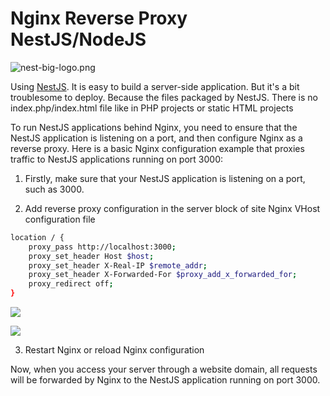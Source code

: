 # Nginx Reverse Proxy NestJS/NodeJS

![nest-big-logo.png](https://oss.macphpstudy.com/image/nest-big-logo.png)

Using [NestJS](https://nestjs.com/). It is easy to build a server-side application. But it's a bit troublesome to deploy. Because the files packaged by NestJS. There is no index.php/index.html file like in PHP projects or static HTML projects

To run NestJS applications behind Nginx, you need to ensure that the NestJS application is listening on a port, and then configure Nginx as a reverse proxy. Here is a basic Nginx configuration example that proxies traffic to NestJS applications running on port 3000:

1. Firstly, make sure that your NestJS application is listening on a port, such as 3000.

2. Add reverse proxy configuration in the server block of site Nginx VHost configuration file

```sh
location / {
    proxy_pass http://localhost:3000;
    proxy_set_header Host $host;
    proxy_set_header X-Real-IP $remote_addr;
    proxy_set_header X-Forwarded-For $proxy_add_x_forwarded_for;
    proxy_redirect off;
}
```

<img src="https://oss.macphpstudy.com/image/6800bed68acd.gif" data-x-image-preview="">
<p/>
<img src="https://oss.macphpstudy.com/image/538a79e9e3c9.gif" data-x-image-preview="">

3. Restart Nginx or reload Nginx configuration

Now, when you access your server through a website domain, all requests will be forwarded by Nginx to the NestJS application running on port 3000.
